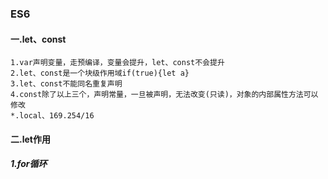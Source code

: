 ### ES6
#### 一.let、const
~~~~
1.var声明变量，走预编译，变量会提升，let、const不会提升
2.let、const是一个块级作用域if(true){let a}
3.let、const不能同名重复声明
4.const除了以上三个，声明常量，一旦被声明，无法改变(只读)，对象的内部属性方法可以修改
*.local、169.254/16
~~~~
#### 二.let作用
##### 1.for循环

